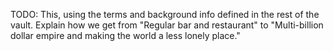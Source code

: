 TODO: This, using the terms and background info defined in the rest of the vault. Explain how we get from "Regular bar and restaurant" to "Multi-billion dollar empire and making the world a less lonely place."